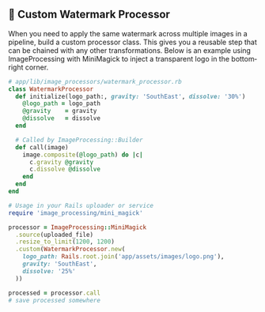 ## 🎨 Custom Watermark Processor

When you need to apply the same watermark across multiple images in a pipeline, build a custom processor class. This gives you a reusable step that can be chained with any other transformations. Below is an example using ImageProcessing with MiniMagick to inject a transparent logo in the bottom‐right corner.

```ruby
# app/lib/image_processors/watermark_processor.rb
class WatermarkProcessor
  def initialize(logo_path:, gravity: 'SouthEast', dissolve: '30%')
    @logo_path = logo_path
    @gravity    = gravity
    @dissolve   = dissolve
  end

  # Called by ImageProcessing::Builder
  def call(image)
    image.composite(@logo_path) do |c|
      c.gravity @gravity
      c.dissolve @dissolve
    end
  end
end

# Usage in your Rails uploader or service
require 'image_processing/mini_magick'

processor = ImageProcessing::MiniMagick
  .source(uploaded_file)
  .resize_to_limit(1200, 1200)
  .custom(WatermarkProcessor.new(
    logo_path: Rails.root.join('app/assets/images/logo.png'),
    gravity: 'SouthEast',
    dissolve: '25%'
  ))

processed = processor.call
# save processed somewhere
```